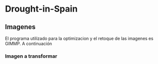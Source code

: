 # Drought-in-Spain
## Imagenes 
El programa utilizado para la optimizacion y el retoque de las imagenes es GIMMP. A continuación 
### Imagen a transformar
[img1]: archivosReales/imgReales/foto1.jpg 


